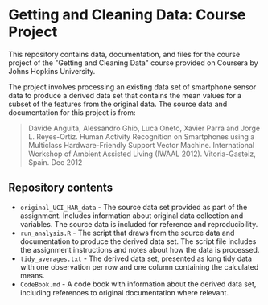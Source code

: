 # Getting and Cleaning Data: Course Project

This repository contains data, documentation, and files for the course project of the "Getting and Cleaning Data" course provided on Coursera by Johns Hopkins University.

The project involves processing an existing data set of smartphone sensor data to produce a derived data set that contains the mean values for a subset of the features from the original data. The source data and documentation for this project is from:

> Davide Anguita, Alessandro Ghio, Luca Oneto, Xavier Parra and Jorge L. Reyes-Ortiz. Human Activity Recognition on Smartphones using a Multiclass Hardware-Friendly Support Vector Machine. International Workshop of Ambient Assisted Living (IWAAL 2012). Vitoria-Gasteiz, Spain. Dec 2012

## Repository contents

-   `original_UCI_HAR_data` - The source data set provided as part of the assignment. Includes information about original data collection and variables. The source data is included for reference and reproducibility.
-   `run_analysis.R` - The script that draws from the source data and documentation to produce the derived data set. The script file includes the assignment instructions and notes about how the data is processed.
-   `tidy_averages.txt` - The derived data set, presented as long tidy data with one observation per row and one column containing the calculated means.
-   `CodeBook.md` - A code book with information about the derived data set, including references to original documentation where relevant.
